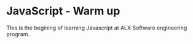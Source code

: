 # JavaScript - Warm up

This is the begining of learning Javascript at ALX Software engineering program.
